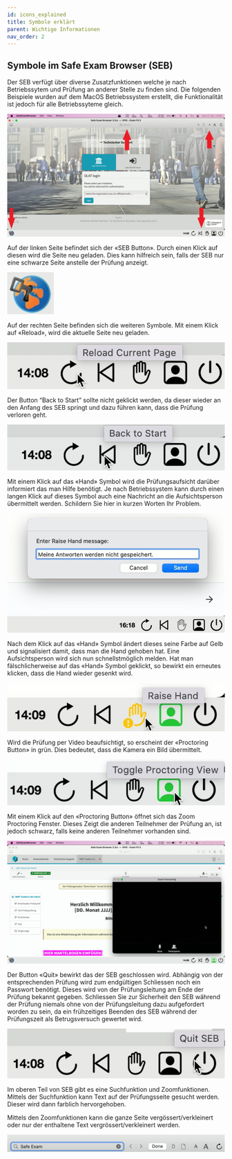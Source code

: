 ```yaml
---
id: icons_explained
title: Symbole erklärt
parent: Wichtige Informationen
nav_order: 2
---
```


## Symbole im Safe Exam Browser (SEB)
Der SEB verfügt über diverse Zusatzfunktionen welche je nach Betriebssytem und Prüfung an anderer Stelle zu finden sind. Die folgenden Beispiele wurden auf dem MacOS Betriebssystem erstellt, die Funktionalität ist jedoch für alle Betriebssyteme gleich.

[![icons-overview](assets/pictures/icons_explained/icons_overview.jpg)](icons_overview.jpg)

Auf der linken Seite befindet sich der «SEB Button». Durch einen Klick auf diesen wird die Seite neu geladen. Dies kann hilfreich sein, falls der SEB nur eine schwarze Seite anstelle der Prüfung anzeigt.

[![icons-sebbutton](assets/pictures/icons_explained/icons_sebbutton.jpg)](icons_sebbutton.jpg)

Auf der rechten Seite befinden sich die weiteren Symbole. Mit einem Klick auf «Reload», wird die aktuelle Seite neu geladen.

[![icons-reload](assets/pictures/icons_explained/icons_reload.jpg)](icons_reload.jpg)

Der Button “Back to Start” sollte nicht geklickt werden, da dieser wieder an den Anfang des SEB springt und dazu führen kann, dass die Prüfung verloren geht.

[![icons-back](assets/pictures/icons_explained/icons_back.jpg)](icons_back.jpg)

Mit einem Klick auf das «Hand» Symbol wird die Prüfungsaufsicht darüber informiert das man Hilfe benötigt. Je nach Betriebssystem kann durch einen langen Klick auf dieses Symbol auch eine Nachricht an die Aufsichtsperson übermittelt werden. Schildern Sie hier in kurzen Worten Ihr Problem.

[![icons-hand-01](assets/pictures/icons_explained/icons_hand_01.jpg)](icons_hand_01.jpg)

Nach dem Klick auf das «Hand» Symbol ändert dieses seine Farbe auf Gelb und signalisiert damit, dass man die Hand gehoben hat. Eine Aufsichtsperson wird sich nun schnellstmöglich melden. Hat man fälschlicherweise auf das «Hand» Symbol geklickt, so bewirkt ein erneutes klicken, dass die Hand wieder gesenkt wird.

[![icons-hand-02](assets/pictures/icons_explained/icons_hand_02.jpg)](icons_hand_02.jpg)

Wird die Prüfung per Video beaufsichtigt, so erscheint der «Proctoring Button» in grün. Dies bedeutet, dass die Kamera ein Bild übermittelt.

[![icons-proctoring-01](assets/pictures/icons_explained/icons_proctoring_01.jpg)](icons_proctoring_01.jpg)

Mit einem Klick auf den «Proctoring Button» öffnet sich das Zoom Proctoring Fenster. Dieses Zeigt die anderen Teilnehmer der Prüfung an, ist jedoch schwarz, falls keine anderen Teilnehmer vorhanden sind.

[![icons-proctoring-02](assets/pictures/icons_explained/icons_proctoring_02.jpg)](icons_proctoring_02.jpg)

Der Button «Quit» bewirkt das der SEB geschlossen wird. Abhängig von der entsprechenden Prüfung wird zum endgültigen Schliessen noch ein Passwort benötigt. Dieses wird von der Prüfungsleitung am Ende der Prüfung bekannt gegeben. Schliessen Sie zur Sicherheit den SEB während der Prüfung niemals ohne von der Prüfungsleitung dazu aufgefordert worden zu sein, da ein frühzeitiges Beenden des SEB während der Prüfungszeit als Betrugsversuch gewertet wird.

[![icons-icons-quit](assets/pictures/icons_explained/icons_quit.jpg)](icons_quit.jpg)

Im oberen Teil von SEB gibt es eine Suchfunktion und Zoomfunktionen. Mittels der Suchfunktion kann Text auf der Prüfungsseite gesucht werden. Dieser wird dann farblich hervorgehoben.

Mittels den Zoomfunktionen kann die ganze Seite vergössert/verkleinert oder nur der enthaltene Text vergrössert/verkleinert werden.

[![icons-search-zoom](assets/pictures/icons_explained/icons_search_zoom.jpg)](icons_search_zoom.jpg)


